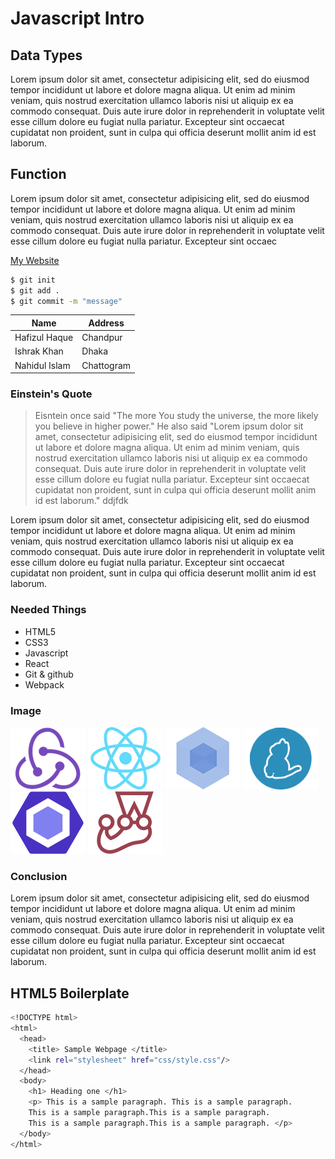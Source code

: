 # Javascript Intro

## Data Types
Lorem ipsum dolor sit amet, consectetur adipisicing elit, sed do eiusmod tempor incididunt ut labore et dolore magna aliqua. Ut enim ad minim veniam, quis nostrud exercitation ullamco laboris nisi ut aliquip ex ea commodo consequat. Duis aute irure dolor in reprehenderit in voluptate velit esse cillum dolore eu fugiat nulla pariatur. Excepteur sint occaecat cupidatat non proident, sunt in culpa qui officia deserunt mollit anim id est laborum.

## Function

Lorem ipsum dolor sit amet, consectetur adipisicing elit, sed do eiusmod tempor incididunt ut labore et dolore magna aliqua. Ut enim ad minim veniam, quis nostrud exercitation ullamco laboris nisi ut aliquip ex ea commodo consequat. Duis aute irure dolor in reprehenderit in voluptate velit esse cillum dolore eu fugiat nulla pariatur. Excepteur sint occaec

[My Website](https://www.mysite.com)

```sh
$ git init
$ git add .
$ git commit -m "message"
```

| Name | Address |
|------|------|
Hafizul Haque | Chandpur |
Ishrak Khan | Dhaka |
Nahidul Islam | Chattogram |

### Einstein's Quote

> Eisntein once said
 "The more You study the universe, the more likely you believe in higher power."
He also said "Lorem ipsum dolor sit amet, consectetur adipisicing elit, sed do eiusmod tempor incididunt ut labore et dolore magna aliqua. Ut enim ad minim veniam, quis nostrud exercitation ullamco laboris nisi ut aliquip ex ea commodo consequat. Duis aute irure dolor in reprehenderit in voluptate velit esse cillum dolore eu fugiat nulla pariatur. Excepteur sint occaecat cupidatat non proident, sunt in culpa qui officia deserunt mollit anim id est laborum."
ddjfdk

Lorem ipsum dolor sit amet, consectetur adipisicing elit, sed do eiusmod tempor incididunt ut labore et dolore magna aliqua. Ut enim ad minim veniam, quis nostrud exercitation ullamco laboris nisi ut aliquip ex ea commodo consequat. Duis aute irure dolor in reprehenderit in voluptate velit esse cillum dolore eu fugiat nulla pariatur. Excepteur sint occaecat cupidatat non proident, sunt in culpa qui officia deserunt mollit anim id est laborum.

### Needed Things

* HTML5
* CSS3
* Javascript
* React
* Git & github
* Webpack

### Image


![Redux](img/redux-padded.png)
![React](img/react-padded.png)
![Webpack](img/webpack-padded.png)
![Yarn](img/yarn-padded.png)
![esLint](img/eslint-padded.png)
![jest](img/jest-padded.png)

### Conclusion

Lorem ipsum dolor sit amet, consectetur adipisicing elit, sed do eiusmod tempor incididunt ut labore et dolore magna aliqua. Ut enim ad minim veniam, quis nostrud exercitation ullamco laboris nisi ut aliquip ex ea commodo consequat. Duis aute irure dolor in reprehenderit in voluptate velit esse cillum dolore eu fugiat nulla pariatur. Excepteur sint occaecat cupidatat non proident, sunt in culpa qui officia deserunt mollit anim id est laborum.

## HTML5 Boilerplate

```sh
<!DOCTYPE html>
<html>
  <head>
    <title> Sample Webpage </title>
    <link rel="stylesheet" href="css/style.css"/>
  </head>
  <body>
    <h1> Heading one </h1>
    <p> This is a sample paragraph. This is a sample paragraph.
    This is a sample paragraph.This is a sample paragraph.
    This is a sample paragraph.This is a sample paragraph. </p>
  </body>
</html>
```